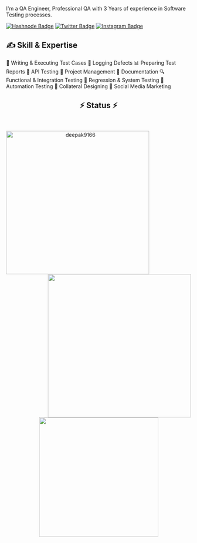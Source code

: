 I'm a QA Engineer, Professional QA with 3 Years of experience in Software Testing processes.

[![Hashnode Badge](https://img.shields.io/badge/Hashnode-2962FF?style=for-the-badge&logo=hashnode&logoColor=white)](https://hashnode.com/@deep9166/)
[![Twitter Badge](https://img.shields.io/badge/Twitter-1DA1F2?style=for-the-badge&logo=twitter&logoColor=white)](https://twitter.com/deepakkachchha1 )
[![Instagram Badge](https://img.shields.io/badge/Instagram-E4405F?style=for-the-badge&logo=instagram&logoColor=white)](https://www.instagram.com/deepkachawah/)

## ✍️ Skill & Expertise

🧪 Writing & Executing Test Cases
🐞 Logging Defects
📊 Preparing Test Reports
🔌 API Testing
📅 Project Management
📝 Documentation
🔍 Functional & Integration Testing
🔄 Regression & System Testing
🤖 Automation Testing
📂 Collateral Designing
📢 Social Media Marketing

 <h2 align="center">⚡ Status ⚡</h2>
<br>
<p align=center>
  <div align=center>
    <a href="https://github.com/deepak9166/github-readme-streak-stats" title="Go to Source">
      <img align="left" width=390 src="https://github-readme-streak-stats.herokuapp.com/?user=deepak9166&theme=react&border=61dafb&hide_border=true" alt="deepak9166" />
    </a>
    <a href="https://github.com/deepak9166/github-readme-stats" title="Go to Source">
      <img align="right" width=390 src="https://github-readme-stats.vercel.app/api?username=deepak9166&show_icons=true&theme=react&border_color=61dafb&hide_border=true" />
    </a>
  </div>
  <br><br><br><br><br><br><br><br><br>
  <div align=center>
    <a href="https://github.com/deepak9166/github-readme-stats">
      <img width=325 align="center" src="https://github-readme-stats.vercel.app/api/top-langs/?username=deepak9166&hide=c%23,powershell,Mathematica,Ruby,Objective-C,Objective-C%2b%2b,Cuda&title_color=61dafb&text_color=ffffff&icon_color=61dafb&bg_color=20232a&langs_count=8&layout=compact&border_color=61dafb&hide_border=true" />
    </a>
  </div>
  <br>
</p>

<!--
**deepak9166/deepak9166** is a ✨ _special_ ✨ repository because its `README.md` (this file) appears on your GitHub profile.

Here are some ideas to get you started:

- 🔭 I’m currently working on ...
- 🌱 I’m currently learning ...
- 👯 I’m looking to collaborate on ...
- 🤔 I’m looking for help with ...
- 💬 Ask me about ...
- 📫 How to reach me: ...
- 😄 Pronouns: ...
- ⚡ Fun fact: ...
-->
